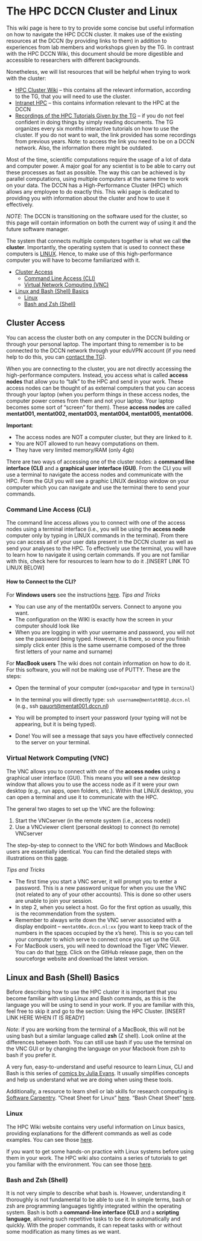 # The HPC DCCN Cluster and Linux

This wiki page is here to try to provide some concise but useful information on how to navigate the HPC DCCN cluster. It makes use of the existing resources at the DCCN (by providing links to them) in addition to experiences from lab members and workshops given by the TG. In contrast with the HPC DCCN Wiki, this document should be more digestible and accessible to researchers with different backgrounds. 

Nonetheless, we will list resources that will be helpful when trying to work with the cluster:
-	[HPC Cluster Wiki](http://hpc.dccn.nl/) – this contains all the relevant information, according to the TG, that you will need to use the cluster.
-	[Intranet HPC](https://intranet.donders.ru.nl/index.php?id=hpc) – this contains information relevant to the HPC at the DCCN
-	[Recordings of the HPC Tutorials Given by the TG](https://hpc.dccn.nl/docs/tutorials/index.html) – if you do not feel confident in doing things by simply reading documents. The TG organizes every six months interactive tutorials on how to use the cluster. If you do not want to wait, the link provided has some recordings from previous years. Note: to access the link you need to be on a DCCN network.  Also, the information there might be outdated.

Most of the time, scientific computations require the usage of a lot of data and computer power. A major goal for any scientist is to be able to carry out these processes as fast as possible. The way this can be achieved is by parallel computations, using multiple computers at the same time to work on your data. The DCCN has a High-Performance Cluster (HPC) which allows any employee to do exactly this. This wiki page is dedicated to providing you with information about the cluster and how to use it effectively. 

_NOTE_: The DCCN is transitioning on the software used for the cluster, so this page will contain information on both the current way of using it and the future software manager. 

The system that connects multiple computers together is what we call **the cluster**. Importantly, the operating system that is used to connect these computers is [LINUX](https://en.wikipedia.org/wiki/Linux). Hence, to make use of this high-performance computer you will have to become familiarized with it. 

- [Cluster Access](#cluster-access)
  - [Command Line Access (CLI)](#command-line-access-(cli))
  - [Virtual Network Computing (VNC)](#virtual-network-computing-(vnc))
- [Linux and Bash (Shell) Basics](#linux-and-bash-(shell)-basics)
  - [Linux](#linux)
  - [Bash and Zsh (Shell)](#bash-and-zsh-(shell))

## Cluster Access

You can access the cluster both on any computer in the DCCN building or through your personal laptop. The important thing to remember is to be connected to the DCCN network through your eduVPN account (if you need help to do this, you can [contact the TG](https://intranet.donders.ru.nl/index.php?id=helpdesk)).

When you are connecting to the cluster, you are not directly accessing the high-performance computers. Instead, you access what is called **access nodes** that allow you to “talk” to the HPC and send in your work. These access nodes can be thought of as external computers that you can access through your laptop (when you perform things in these access nodes, the computer power comes from them and not your laptop. Your laptop becomes some sort of “screen” for them). These **access nodes** are called **mentat001, mentat002, mentat003, mentat004, mentat005, mentat006.**

**Important**: 
-	The access nodes are NOT a computer cluster, but they are linked to it. 
-	You are NOT allowed to run heavy computations on them. 
-	They have very limited memory/RAM (only 4gb)

There are two ways of accessing one of the cluster nodes: a **command line interface (CLI)** and a **graphical user interface (GUI)**. From the CLI you will use a terminal to navigate the access nodes and communicate with the HPC. From the GUI you will see a graphic LINUX desktop window on your computer which you can navigate and use the terminal there to send your commands. 

### Command Line Access (CLI)
The command line access allows you to connect with one of the access nodes using a terminal interface (i.e., you will be using the **access node** computer only by typing in LINUX commands in the terminal).  From there you can access all of your user data present in the DCCN cluster as well as send your analyses to the HPC. To effectively use the terminal, you will have to learn how to navigate it using certain commands. If you are not familiar with this, check here for resources to learn how to do it .[INSERT LINK TO LINUX BELOW]

#### How to Connect to the CLI?

For **Windows users** see the instructions [here](https://hpc.dccn.nl/docs/cluster_howto/access-internal.html#ssh-login-with-putty).
_Tips and Tricks_
-	You can use any of the mentat00x servers. Connect to anyone you want. 
-	The configuration on the WIKI is exactly how the screen in your computer should look like 
-	When you are logging in with your username and password, you will not see the password being typed. However, it is there, so once you finish simply click enter (this is the same username composed of the three first letters of your name and surname)

For **MacBook users**
The wiki does not contain information on how to do it. For this software, you will not be making use of PUTTY. 
These are the steps:
-	Open the terminal of your computer (`cmd+spacebar` and type in `terminal`)
-	In the terminal you will directly type:
`ssh username@mentat001@.dccn.nl` (e.g., ssh pauort@mentat001.dccn.nl)


-	You will be prompted to insert your password (your typing will not be appearing, but it is being typed).
-	Done! You will see a message that says you have effectively connected to the server on your terminal. 

### Virtual Network Computing (VNC)
The VNC allows you to connect with one of the **access nodes** using a graphical user interface (GUI). This means you will see a new desktop window that allows you to use the access node as if it were your own desktop (e.g., run apps, open folders, etc.). Within that LINUX desktop, you can open a terminal and use it to communicate with the HPC. 

The general two stages to set up the VNC are the following:
1.	Start the VNCserver (in the remote system (i.e., access node))
2.	Use a VNCviewer client (personal desktop) to connect (to remote) VNCserver

The step-by-step to connect to the VNC for both Windows and MacBook users are essentially identical. You can find the detailed steps with illustrations on this [page](https://hpc.dccn.nl/docs/cluster_howto/access-internal.html#vnc-for-graphic-desktop). 

_Tips and Tricks_
-	The first time you start a VNC server, it will prompt you to enter a password. This is a new password unique for when you use the VNC (not related to any of your other accounts). This is done so other users are unable to join your session. 
-	In step 2, when you select a host. Go for the first option as usually, this is the recommendation from the system.
-	Remember to always write down the VNC server associated with a display endpoint – `mentat00x.dccn.nl:xx` (you want to keep track of the numbers in the spaces occupied by the x’s here). This is so you can tell your computer to which serve to connect once you set up the GUI.  
-	For MacBook users, you will need to download the Tiger VNC Viewer. You can do that [here](https://tigervnc.org/). Click on the GitHub release page, then on the sourceforge website and download the latest version. 

## Linux and Bash (Shell) Basics
Before describing how to use the HPC cluster it is important that you become familiar with using Linux and Bash commands, as this is the language you will be using to send in your work.  If you are familiar with this, feel free to skip it and go to the section: Using the HPC Cluster. [INSERT LINK HERE WHEN IT IS READY]

_Note_: if you are working from the terminal of a MacBook, this will not be using bash but a similar language called **zsh** (Z shell). Look online at the differences between both. You can still use bash if you use the terminal on the VNC GUI or by changing the language on your Macbook from zsh to bash if you prefer it. 

A very fun, easy-to-understand and useful resource to learn Linux, CLI and Bash is this series of [comics by Julia Evans](https://wizardzines.com/comics/). It usually simplifies concepts and help us understand what we are doing when using these tools. 

Additionally, a resource to learn shell or lab skills for research computing is [Software Carpentry](https://software-carpentry.org/lessons/). 
“Cheat Sheet for Linux” [here](https://hpc.dccn.nl/docs/linux/practice/filesystem.html). 
“Bash Cheat Sheet” [here](https://hpc.dccn.nl/docs/bash/cheatsheet.html#cheat-sheet).

### Linux
The HPC Wiki website contains very useful information on Linux basics, providing explanations for the different commands as well as code examples. You can see those [here](https://hpc.dccn.nl/docs/linux/practice/filesystem.html).

If you want to get some hands-on practice with Linux systems before using them in your work. The HPC wiki also contains a series of tutorials to get you familiar with the environment. You can see those [here](https://hpc.dccn.nl/docs/linux/practice/exercise_fs.html). 

### Bash and Zsh (Shell)
It is not very simple to describe what bash is. However, understanding it thoroughly is not fundamental to be able to use it. In simple terms, bash or zsh are programming languages tightly integrated within the operating system. Bash is both a **command-line interface (CLI)** and a **scripting language**, allowing such repetitive tasks to be done automatically and quickly. With the proper commands, it can repeat tasks with or without some modification as many times as we want.



